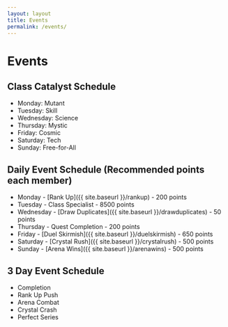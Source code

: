 ```yaml
---
layout: layout
title: Events
permalink: /events/
---
```


# Events

## Class Catalyst Schedule
* Monday: Mutant
* Tuesday: Skill
* Wednesday: Science
* Thursday: Mystic
* Friday: Cosmic
* Saturday: Tech
* Sunday: Free-for-All

## Daily Event Schedule (Recommended points each member)
* Monday - [Rank Up]({{ site.baseurl }}/rankup) - 200 points
* Tuesday - Class Specialist - 8500 points
* Wednesday - [Draw Duplicates]({{ site.baseurl }}/drawduplicates) - 50 points
* Thursday - Quest Completion - 200 points
* Friday - [Duel Skirmish]({{ site.baseurl }}/duelskirmish) - 650 points
* Saturday - [Crystal Rush]({{ site.baseurl }}/crystalrush) - 500 points
* Sunday - [Arena Wins]({{ site.baseurl }}/arenawins) - 500 points

## 3 Day Event Schedule
* Completion
* Rank Up Push
* Arena Combat
* Crystal Crash
* Perfect Series
